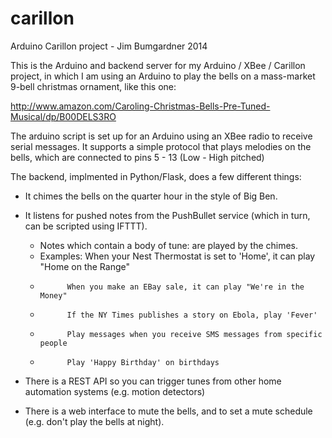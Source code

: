 carillon
========

Arduino Carillon project - Jim Bumgardner 2014

This is the Arduino and backend server for my Arduino / XBee / Carillon project, in which I am using an Arduino to play the bells on a mass-market 9-bell christmas ornament, like this one: 

http://www.amazon.com/Caroling-Christmas-Bells-Pre-Tuned-Musical/dp/B00DELS3RO

The arduino script is set up for an Arduino using an XBee radio to receive serial messages.  It supports a simple protocol that plays melodies on the bells, which are connected to pins 5 - 13 (Low - High pitched)

The backend, implmented in Python/Flask, does a few different things:
   * It chimes the bells on the quarter hour in the style of Big Ben.

   * It listens for pushed notes from the PushBullet service (which in turn, can be scripted using IFTTT).
      * Notes which contain a body of tune: <melody> are played by the chimes.
      * Examples: When your Nest Thermostat is set to 'Home', it can play "Home on the Range"
      *           When you make an EBay sale, it can play "We're in the Money"
      *           If the NY Times publishes a story on Ebola, play 'Fever'
      *           Play messages when you receive SMS messages from specific people
      *           Play 'Happy Birthday' on birthdays

   * There is a REST API so you can trigger tunes from other home automation systems (e.g. motion detectors)
      
   * There is a web interface to mute the bells, and to set a mute schedule (e.g. don't play the bells at night).

